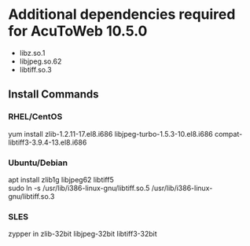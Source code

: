 # Additional dependencies required for AcuToWeb 10.5.0  

- libz.so.1  
- libjpeg.so.62  
- libtiff.so.3  

## Install Commands  

### RHEL/CentOS  
yum install zlib-1.2.11-17.el8.i686 libjpeg-turbo-1.5.3-10.el8.i686 compat-libtiff3-3.9.4-13.el8.i686  

### Ubuntu/Debian  
apt install zlib1g libjpeg62 libtiff5  
sudo ln -s /usr/lib/i386-linux-gnu/libtiff.so.5 /usr/lib/i386-linux-gnu/libtiff.so.3  

### SLES  
zypper in zlib-32bit libjpeg-32bit libtiff3-32bit  